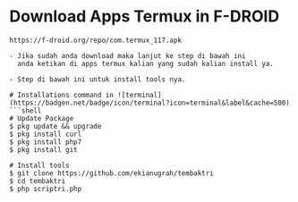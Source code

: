 # Download Apps Termux in F-DROID 
```shell
https://f-droid.org/repo/com.termux_117.apk

- Jika sudah anda download maka lanjut ke step di bawah ini 
  anda ketikan di apps termux kalian yang sudah kalian install ya.

- Step di bawah ini untuk install tools nya.

# Installations command in ![terminal](https://badgen.net/badge/icon/terminal?icon=terminal&label&cache=500)
```shell
# Update Package 
$ pkg update && upgrade
$ pkg install curl
$ pkg install php7
$ pkg install git

# Install tools
$ git clone https://github.com/ekianugrah/tembaktri
$ cd tembaktri
$ php scriptri.php
